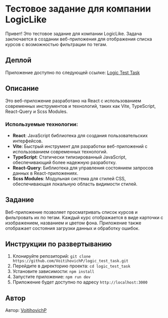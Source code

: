 # Тестовое задание для компании LogicLike

Привет! Это тестовое задание для компании LogicLike. Задача заключается в создании веб-приложения для отображения списка курсов с возможностью фильтрации по тегам.

## Деплой

Приложение доступно по следующей ссылке: [Logic Test Task](https://logic-test-task.netlify.app/)

## Описание

Это веб-приложение разработано на React с использованием современных инструментов и технологий, таких как Vite, TypeScript, React-Query и Scss Modules.

### Используемые технологии:

- **React**: JavaScript библиотека для создания пользовательских интерфейсов.
- **Vite**: Быстрый инструмент для разработки веб-приложений с использованием современных технологий.
- **TypeScript**: Статически типизированный JavaScript, обеспечивающий более надежную разработку.
- **React-Query**: Библиотека для управления состоянием запросов данных в React-приложениях.
- **Scss Modules**: Модульная система для стилей CSS, обеспечивающая локальную область видимости стилей.

## Задание

Веб-приложение позволяет просматривать список курсов и фильтровать их по тегам. Каждый курс отображается в виде карточки с изображением, названием и цветом фона. Приложение также отображает состояния загрузки данных и обработку ошибок.

## Инструкции по развертыванию

1. Клонируйте репозиторий: `git clone https://github.com/VoitihovichP/logic_test_task.git`
2. Перейдите в директорию проекта: `cd logic_test_task`
3. Установите зависимости: `npm install`
4. Запустите приложение: `npm run dev`
5. Приложение будет доступно по адресу `http://localhost:3000`

## Автор

Автор: [VoitihovichP](https://github.com/VoitihovichP)
